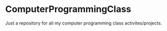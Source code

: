 # ComputerProgrammingClass
Just a repository for all my computer programming class activites/projects.
